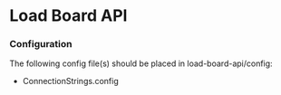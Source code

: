 # Load Board API

### Configuration

The following config file(s) should be placed in load-board-api/config:
 * ConnectionStrings.config